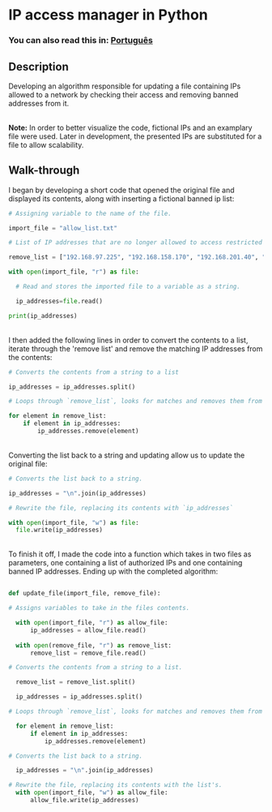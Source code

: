 <h1>IP access manager in Python</h1>

 ### You can also read this in: [Português](https://github.com/GLMello/Alg-Updt-Pyth)

<h2>Description</h2>
Developing an algorithm responsible for updating a file containing IPs allowed to a network by checking their access and removing banned addresses from it.<br>  <br />

**Note:**  In order to better visualize the code, fictional IPs and an examplary file were used. Later in development, the presented IPs are substituted for a file to allow scalability.<br>
<h2>Walk-through</h2>
I began by developing a short code that opened the original file and displayed its contents, along with inserting a fictional banned ip list:
 <br/>

```python
# Assigning variable to the name of the file.

import_file = "allow_list.txt"

# List of IP addresses that are no longer allowed to access restricted information. 

remove_list = ["192.168.97.225", "192.168.158.170", "192.168.201.40", "192.168.58.57"]

with open(import_file, "r") as file:

  # Read and stores the imported file to a variable as a string.

  ip_addresses=file.read()

print(ip_addresses) 
```
 <br/>
I then added the following lines in order to convert the contents to a list, iterate through the 'remove list' and remove the matching IP addresses from the contents:  
  <br/>

```python
# Converts the contents from a string to a list

ip_addresses = ip_addresses.split()

# Loops through `remove_list`, looks for matches and removes them from the list.

for element in remove_list:
    if element in ip_addresses: 
        ip_addresses.remove(element)
```
<br />
Converting the list back to a string and updating allow us to update the original file:
<br />

```python
# Converts the list back to a string.

ip_addresses = "\n".join(ip_addresses)

# Rewrite the file, replacing its contents with `ip_addresses`

with open(import_file, "w") as file:
  file.write(ip_addresses)
```
<br />
To finish it off, I made the code into a function which takes in two files as parameters, one containing a list of authorized IPs and one containing banned IP addresses. Ending up with the completed algorithm:
  <br/>
  
  ```python

def update_file(import_file, remove_file):

# Assigns variables to take in the files contents.

    with open(import_file, "r") as allow_file:
        ip_addresses = allow_file.read()
    
    with open(remove_file, "r") as remove_list: 
        remove_list = remove_file.read()

# Converts the contents from a string to a list.

    remove_list = remove_list.split()

    ip_addresses = ip_addresses.split()

# Loops through `remove_list`, looks for matches and removes them from the list.

    for element in remove_list:
        if element in ip_addresses:
            ip_addresses.remove(element)

# Converts the list back to a string.

    ip_addresses = "\n".join(ip_addresses)

# Rewrite the file, replacing its contents with the list's.
    with open(import_file, "w") as allow_file:
        allow_file.write(ip_addresses)

```

